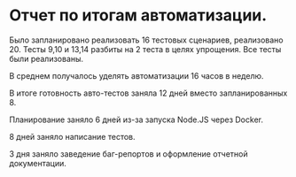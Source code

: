 # Отчет по итогам автоматизации.

Было запланировано реализовать 16 тестовых сценариев, реализовано 20.
Тесты 9,10 и 13,14 разбиты на 2 теста в целях упрощения. Все тесты были реализованы.

В среднем получалось уделять автоматизации 16 часов в неделю.

В итоге готовность авто-тестов заняла 12 дней вместо запланированных 8.

Планирование заняло 6 дней из-за запуска Node.JS через Docker.

8 дней заняло написание тестов. 

3 дня заняло заведение баг-репортов и оформление отчетной документации.
